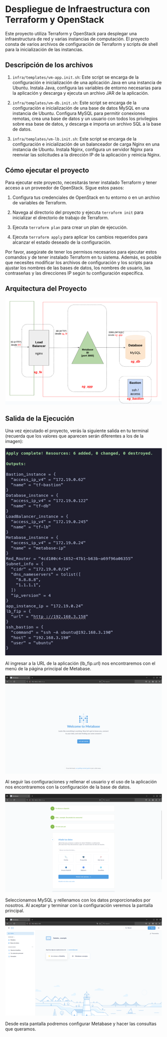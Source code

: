 # Despliegue de Infraestructura con Terraform y OpenStack

Este proyecto utiliza Terraform y OpenStack para desplegar una infraestructura de red y varias instancias de computación. El proyecto consta de varios archivos de configuración de Terraform y scripts de shell para la inicialización de las instancias.

## Descripción de los archivos

1. `infra/templates/vm-app.init.sh`: Este script se encarga de la configuración e inicialización de una aplicación Java en una instancia de Ubuntu. Instala Java, configura las variables de entorno necesarias para la aplicación y descarga y ejecuta un archivo JAR de la aplicación.

2. `infra/templates/vm-db.init.sh`: Este script se encarga de la configuración e inicialización de una base de datos MySQL en una instancia de Ubuntu. Configura MySQL para permitir conexiones remotas, crea una base de datos y un usuario con todos los privilegios sobre esa base de datos, y descarga e importa un archivo SQL a la base de datos.

3. `infra/templates/vm-lb.init.sh`: Este script se encarga de la configuración e inicialización de un balanceador de carga Nginx en una instancia de Ubuntu. Instala Nginx, configura un servidor Nginx para reenviar las solicitudes a la dirección IP de la aplicación y reinicia Nginx.

## Cómo ejecutar el proyecto

Para ejecutar este proyecto, necesitarás tener instalado Terraform y tener acceso a un proveedor de OpenStack. Sigue estos pasos:

1. Configura tus credenciales de OpenStack en tu entorno o en un archivo de variables de Terraform.

2. Navega al directorio del proyecto y ejecuta `terraform init` para inicializar el directorio de trabajo de Terraform.

3. Ejecuta `terraform plan` para crear un plan de ejecución.

4. Ejecuta `terraform apply` para aplicar los cambios requeridos para alcanzar el estado deseado de la configuración.

Por favor, asegúrate de tener los permisos necesarios para ejecutar estos comandos y de tener instalado Terraform en tu sistema. Además, es posible que necesites modificar los archivos de configuración y los scripts para ajustar los nombres de las bases de datos, los nombres de usuario, las contraseñas y las direcciones IP según tu configuración específica.

## Arquitectura del Proyecto

![Diagrama_despliegue](doc/architecture.png)

## Salida de la Ejecución

Una vez ejecutado el proyecto, verás la siguiente salida en tu terminal (recuerda que los valores que aparecen serán diferentes a los de la imagen):

![output_terminal](doc/output.jpeg)

Al ingresar a la URL de la aplicación (lb_fip.url) nos encontraremos con el menú de la página principal de Metabase.

![Menu_ppal_metabase](doc/menu_ppal_metabase.png)

Al seguir las configuraciones y rellenar el usuario y el uso de la aplicación nos encontraremos con la configuración de la base de datos.

![Config_MB_dB](doc/config_mb_db.png)

Seleccionamos MySQL y rellenamos con los datos proporcionados por nosotros. Al aceptar y terminar con la configuración veremos la pantalla principal.

![Pantalla_ppal_MB](doc/pantalla_ppal_mb.png)

Desde esta pantalla podremos configurar Metabase y hacer las consultas que queramos.